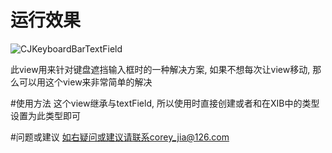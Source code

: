 
# 运行效果
![CJKeyboardBarTextField](http://i12.tietuku.com/3b7c8a0dfc87d0ca.gif)

此view用来针对键盘遮挡输入框时的一种解决方案, 如果不想每次让view移动, 那么可以用这个view来非常简单的解决

#使用方法
这个view继承与textField, 所以使用时直接创建或者和在XIB中的类型设置为此类型即可

#问题或建议
如右疑问或建议请联系corey_jia@126.com




